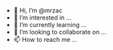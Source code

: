 - 👋 Hi, I’m @mrzac
- 👀 I’m interested in ...
- 🌱 I’m currently learning ...
- 💞️ I’m looking to collaborate on ...
- 📫 How to reach me ...

<!---
mrzac/mrzac is a ✨ special ✨ repository because its `README.md` (this file) appears on your GitHub profile.
You can click the Preview link to take a look at your changes.
--->

